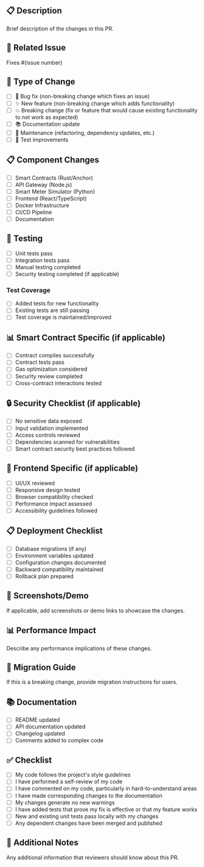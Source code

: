 ## 📋 Description
Brief description of the changes in this PR.

## 🔗 Related Issue
Fixes #(issue number)

## 📱 Type of Change
- [ ] 🐛 Bug fix (non-breaking change which fixes an issue)
- [ ] ✨ New feature (non-breaking change which adds functionality)
- [ ] 💥 Breaking change (fix or feature that would cause existing functionality to not work as expected)
- [ ] 📚 Documentation update
- [ ] 🔧 Maintenance (refactoring, dependency updates, etc.)
- [ ] 🧪 Test improvements

## 📋 Component Changes
- [ ] Smart Contracts (Rust/Anchor)
- [ ] API Gateway (Node.js)
- [ ] Smart Meter Simulator (Python)
- [ ] Frontend (React/TypeScript)
- [ ] Docker Infrastructure
- [ ] CI/CD Pipeline
- [ ] Documentation

## 🧪 Testing
- [ ] Unit tests pass
- [ ] Integration tests pass
- [ ] Manual testing completed
- [ ] Security testing completed (if applicable)

### Test Coverage
- [ ] Added tests for new functionality
- [ ] Existing tests are still passing
- [ ] Test coverage is maintained/improved

## 📊 Smart Contract Specific (if applicable)
- [ ] Contract compiles successfully
- [ ] Contract tests pass
- [ ] Gas optimization considered
- [ ] Security review completed
- [ ] Cross-contract interactions tested

## 🔒 Security Checklist (if applicable)
- [ ] No sensitive data exposed
- [ ] Input validation implemented
- [ ] Access controls reviewed
- [ ] Dependencies scanned for vulnerabilities
- [ ] Smart contract security best practices followed

## 📱 Frontend Specific (if applicable)
- [ ] UI/UX reviewed
- [ ] Responsive design tested
- [ ] Browser compatibility checked
- [ ] Performance impact assessed
- [ ] Accessibility guidelines followed

## 📋 Deployment Checklist
- [ ] Database migrations (if any)
- [ ] Environment variables updated
- [ ] Configuration changes documented
- [ ] Backward compatibility maintained
- [ ] Rollback plan prepared

## 📸 Screenshots/Demo
If applicable, add screenshots or demo links to showcase the changes.

## 📊 Performance Impact
Describe any performance implications of these changes.

## 🔄 Migration Guide
If this is a breaking change, provide migration instructions for users.

## 📚 Documentation
- [ ] README updated
- [ ] API documentation updated
- [ ] Changelog updated
- [ ] Comments added to complex code

## ✅ Checklist
- [ ] My code follows the project's style guidelines
- [ ] I have performed a self-review of my code
- [ ] I have commented on my code, particularly in hard-to-understand areas
- [ ] I have made corresponding changes to the documentation
- [ ] My changes generate no new warnings
- [ ] I have added tests that prove my fix is effective or that my feature works
- [ ] New and existing unit tests pass locally with my changes
- [ ] Any dependent changes have been merged and published

## 🔗 Additional Notes
Any additional information that reviewers should know about this PR.
